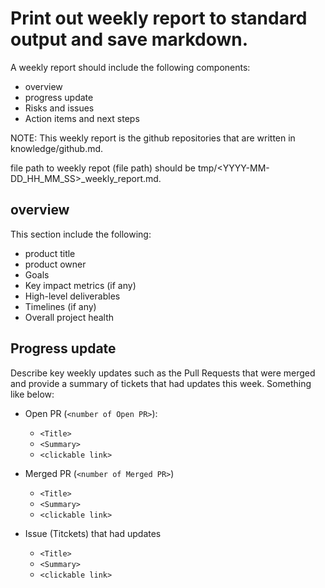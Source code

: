 <workflow>

# Print out weekly report to standard output and save markdown.

A weekly report should include the following components:
- overview
- progress update
- Risks and issues
- Action items and next steps

NOTE: This weekly report is the github repositories that are written in knowledge/github.md.

file path to weekly repot (file path) should be tmp/<YYYY-MM-DD_HH_MM_SS>_weekly_report.md.

## overview

This section include the following:

- product title
- product owner
- Goals
- Key impact metrics (if any)
- High-level deliverables
- Timelines (if any)
- Overall project health

## Progress update

Describe key weekly updates such as the Pull Requests that were merged and provide a summary of tickets that had updates this week. Something like below:

- Open PR (`<number of Open PR>`):
  - `<Title>`
  - `<Summary>`
  - `<clickable link>`
  
- Merged PR (`<number of Merged PR>`)
  - `<Title>`
  - `<Summary>`
  - `<clickable link>`

- Issue (Titckets) that had updates 
  - `<Title>`
  - `<Summary>`
  - `<clickable link>`

<!-- Risks and issues -->
 
<!-- Action items and next steps -->


</workflow>

<!--
  What Each Stakeholder Wants in a Product Management Report
  Executives: 
    High-level insights
    Financial perfomance
    Strategic initiatives
  Marketing Teams:
    Release notes
    Customer Insight
    Feature adoption
  Sales Teeam:
    Upcoming features
    Value propositions
    Competitor analysis
  Customer Success:
    User feedback
    Churn rates
    Customer pain points
  Development 
    
  
  ref: https://www.prodpad.com/blog/product-management-report/
  ref: https://blog.logrocket.com/product-management/product-status-report-template-examples/
-->
